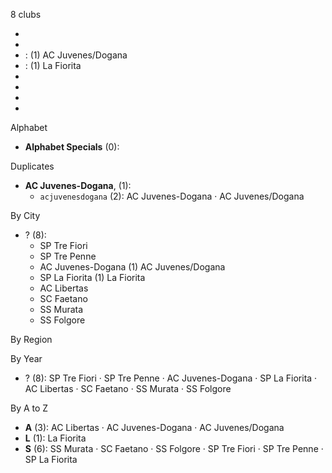 8 clubs

- 
- 
-  : (1) AC Juvenes/Dogana
-  : (1) La Fiorita
- 
- 
- 
- 




Alphabet

- **Alphabet Specials** (0): 




Duplicates

- **AC Juvenes-Dogana**,  (1):
  - `acjuvenesdogana` (2): AC Juvenes-Dogana · AC Juvenes/Dogana




By City

- ? (8): 
  - SP Tre Fiori 
  - SP Tre Penne 
  - AC Juvenes-Dogana  (1) AC Juvenes/Dogana
  - SP La Fiorita  (1) La Fiorita
  - AC Libertas 
  - SC Faetano 
  - SS Murata 
  - SS Folgore 




By Region





By Year

- ? (8):   SP Tre Fiori · SP Tre Penne · AC Juvenes-Dogana · SP La Fiorita · AC Libertas · SC Faetano · SS Murata · SS Folgore






By A to Z

- **A** (3): AC Libertas · AC Juvenes-Dogana · AC Juvenes/Dogana
- **L** (1): La Fiorita
- **S** (6): SS Murata · SC Faetano · SS Folgore · SP Tre Fiori · SP Tre Penne · SP La Fiorita




